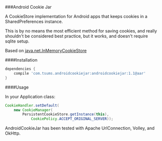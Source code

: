 ###Android Cookie Jar

A CookieStore implementation for Android apps that keeps cookies in a SharedPreferences instance.

This is by no means the most efficient method for saving cookies, and really shouldn't be considered best practice, but it works, and doesn't require sqlite setup.

Based on [java.net.InMemoryCookieStore](https://github.com/szitnik/SoftwareAnalysis/blob/master/SoftwareSources/jdk1.8.0/src/java/net/InMemoryCookieStore.java) 

####Installation

```gradle
dependencies {
    compile 'com.tsums.androidcookiejar:androidcookiejar:1.1@aar'
}
```

####Usage

In your Application class:

```java
CookieHandler.setDefault(
    new CookieManager(
        PersistentCookieStore.getInstance(this),
            CookiePolicy.ACCEPT_ORIGINAL_SERVER));
```

AndroidCookieJar has been tested with Apache UrlConnection, Volley, and OkHttp.
